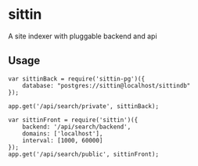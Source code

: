 # sittin
A site indexer with pluggable backend and api


## Usage

```
var sittinBack = require('sittin-pg')({
	database: "postgres://sittin@localhost/sittindb"
});

app.get('/api/search/private', sittinBack);

var sittinFront = require('sittin')({
	backend: '/api/search/backend',
	domains: ['localhost'],
	interval: [1000, 60000]
});
app.get('/api/search/public', sittinFront);
```
